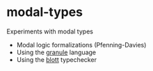 # modal-types
Experiments with modal types

* Modal logic formalizations (Pfenning-Davies)
* Using the [granule](https://github.com/granule-project/granule/) language
* Using the [blott](https://github.com/jozefg/blott) typechecker
